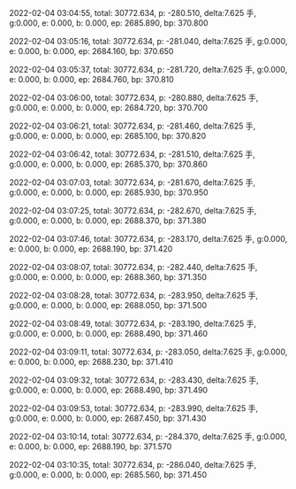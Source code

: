 2022-02-04 03:04:55, total: 30772.634, p: -280.510, delta:7.625 手, g:0.000, e: 0.000, b: 0.000, ep: 2685.890, bp: 370.800

2022-02-04 03:05:16, total: 30772.634, p: -281.040, delta:7.625 手, g:0.000, e: 0.000, b: 0.000, ep: 2684.160, bp: 370.650

2022-02-04 03:05:37, total: 30772.634, p: -281.720, delta:7.625 手, g:0.000, e: 0.000, b: 0.000, ep: 2684.760, bp: 370.810

2022-02-04 03:06:00, total: 30772.634, p: -280.880, delta:7.625 手, g:0.000, e: 0.000, b: 0.000, ep: 2684.720, bp: 370.700

2022-02-04 03:06:21, total: 30772.634, p: -281.460, delta:7.625 手, g:0.000, e: 0.000, b: 0.000, ep: 2685.100, bp: 370.820

2022-02-04 03:06:42, total: 30772.634, p: -281.510, delta:7.625 手, g:0.000, e: 0.000, b: 0.000, ep: 2685.370, bp: 370.860

2022-02-04 03:07:03, total: 30772.634, p: -281.670, delta:7.625 手, g:0.000, e: 0.000, b: 0.000, ep: 2685.930, bp: 370.950

2022-02-04 03:07:25, total: 30772.634, p: -282.670, delta:7.625 手, g:0.000, e: 0.000, b: 0.000, ep: 2688.370, bp: 371.380

2022-02-04 03:07:46, total: 30772.634, p: -283.170, delta:7.625 手, g:0.000, e: 0.000, b: 0.000, ep: 2688.190, bp: 371.420

2022-02-04 03:08:07, total: 30772.634, p: -282.440, delta:7.625 手, g:0.000, e: 0.000, b: 0.000, ep: 2688.360, bp: 371.350

2022-02-04 03:08:28, total: 30772.634, p: -283.950, delta:7.625 手, g:0.000, e: 0.000, b: 0.000, ep: 2688.050, bp: 371.500

2022-02-04 03:08:49, total: 30772.634, p: -283.190, delta:7.625 手, g:0.000, e: 0.000, b: 0.000, ep: 2688.490, bp: 371.460

2022-02-04 03:09:11, total: 30772.634, p: -283.050, delta:7.625 手, g:0.000, e: 0.000, b: 0.000, ep: 2688.230, bp: 371.410

2022-02-04 03:09:32, total: 30772.634, p: -283.430, delta:7.625 手, g:0.000, e: 0.000, b: 0.000, ep: 2688.490, bp: 371.490

2022-02-04 03:09:53, total: 30772.634, p: -283.990, delta:7.625 手, g:0.000, e: 0.000, b: 0.000, ep: 2687.450, bp: 371.430

2022-02-04 03:10:14, total: 30772.634, p: -284.370, delta:7.625 手, g:0.000, e: 0.000, b: 0.000, ep: 2688.190, bp: 371.570

2022-02-04 03:10:35, total: 30772.634, p: -286.040, delta:7.625 手, g:0.000, e: 0.000, b: 0.000, ep: 2685.560, bp: 371.450